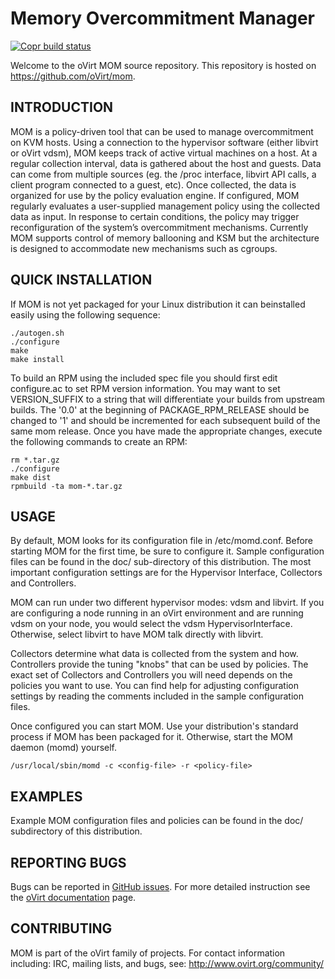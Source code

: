 Memory Overcommitment Manager
=============================

[![Copr build status](https://copr.fedorainfracloud.org/coprs/ovirt/ovirt-master-snapshot/package/mom/status_image/last_build.png)](https://copr.fedorainfracloud.org/coprs/ovirt/ovirt-master-snapshot/package/mom/)


Welcome to the oVirt MOM source repository. This repository is hosted on
https://github.com/oVirt/mom.


INTRODUCTION
------------

MOM is a policy-driven tool that can be used to manage overcommitment on KVM
hosts.  Using a connection to the hypervisor software (either libvirt or oVirt
vdsm), MOM keeps track of active virtual machines on a host.  At a regular
collection interval, data is gathered about the host and guests. Data can come
from multiple sources (eg. the /proc interface, libvirt API calls, a client
program connected to a guest, etc). Once collected, the data is organized for
use by the policy evaluation engine.  If configured, MOM regularly evaluates a
user-supplied management policy using the collected data as input.  In response
to certain conditions, the policy may trigger reconfiguration of the system’s
overcommitment mechanisms. Currently MOM supports control of memory ballooning
and KSM but the architecture is designed to accommodate new mechanisms such as
cgroups.


QUICK INSTALLATION
------------------

If MOM is not yet packaged for your Linux distribution it can beinstalled easily
using the following sequence:

    ./autogen.sh
    ./configure
    make
    make install

To build an RPM using the included spec file you should first edit configure.ac
to set RPM version information.  You may want to set VERSION_SUFFIX to a string
that will differentiate your builds from upstream builds.  The '0.0' at the
beginning of PACKAGE_RPM_RELEASE should be changed to '1' and should be
incremented for each subsequent build of the same mom release.  Once you have
made the appropriate changes, execute the following commands to create an RPM:

    rm *.tar.gz
    ./configure
    make dist
    rpmbuild -ta mom-*.tar.gz


USAGE
-----

By default, MOM looks for its configuration file in /etc/momd.conf.  Before
starting MOM for the first time, be sure to configure it.  Sample configuration
files can be found in the doc/ sub-directory of this distribution.  The most
important configuration settings are for the Hypervisor Interface, Collectors
and Controllers.

MOM can run under two different hypervisor modes: vdsm and libvirt.  If you are
configuring a node running in an oVirt environment and are running vdsm on your
node, you would select the vdsm HypervisorInterface.  Otherwise, select libvirt
to have MOM talk directly with libvirt.

Collectors determine what data is collected from the system and how.
Controllers provide the tuning "knobs" that can be used by policies.  The exact
set of Collectors and Controllers you will need depends on the policies you want
to use.  You can find help for adjusting configuration settings by reading the
comments included in the sample configuration files.

Once configured you can start MOM.  Use your distribution's standard process if
MOM has been packaged for it.  Otherwise, start the MOM daemon (momd) yourself.

    /usr/local/sbin/momd -c <config-file> -r <policy-file>

EXAMPLES
--------

Example MOM configuration files and policies can be found in the doc/
subdirectory of this distribution.


REPORTING BUGS
--------------

Bugs can be reported in [GitHub issues](https://github.com/oVirt/mom/issues). For more
detailed instruction see the [oVirt
documentation](https://www.ovirt.org/community/report-a-bug.html) page.


CONTRIBUTING
------------

MOM is part of the oVirt family of projects.  For contact information including:
IRC, mailing lists, and bugs, see: http://www.ovirt.org/community/

